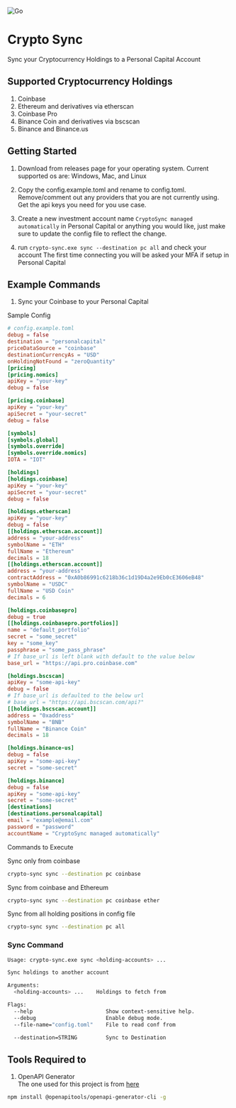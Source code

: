 ![Go](https://github.com/will7200/go-crypto-sync/workflows/Go/badge.svg)

# Crypto Sync

Sync your Cryptocurrency Holdings to a Personal Capital Account

## Supported Cryptocurrency Holdings

1. Coinbase
2. Ethereum and derivatives via etherscan
3. Coinbase Pro
4. Binance Coin and derivatives via bscscan
5. Binance and Binance.us

## Getting Started

1. Download from releases page for your operating system.
   Current supported os are: Windows, Mac, and Linux
   
2. Copy the config.example.toml and rename to config.toml.
   Remove/comment out any providers that you are not currently using.
   Get the api keys you need for you use case.
   
3. Create a new investment account name `CryptoSync managed automatically` in Personal Capital or anything you would like,
   just make sure to update the config file to reflect the change.
   
4. run `crypto-sync.exe sync --destination pc all` and check your account
   The first time connecting you will be asked your MFA if setup in Personal Capital

## Example Commands

1. Sync your Coinbase to your Personal Capital

Sample Config

```toml
# config.example.toml
debug = false
destination = "personalcapital"
priceDataSource = "coinbase"
destinationCurrencyAs = "USD"
onHoldingNotFound = "zeroQuantity"
[pricing]
[pricing.nomics]
apiKey = "your-key"
debug = false

[pricing.coinbase]
apiKey = "your-key"
apiSecret = "your-secret"
debug = false

[symbols]
[symbols.global]
[symbols.override]
[symbols.override.nomics]
IOTA = "IOT"

[holdings]
[holdings.coinbase]
apiKey = "your-key"
apiSecret = "your-secret"
debug = false

[holdings.etherscan]
apiKey = "your-key"
debug = false
[[holdings.etherscan.account]]
address = "your-address"
symbolName = "ETH"
fullName = "Ethereum"
decimals = 18
[[holdings.etherscan.account]]
address = "your-address"
contractAddress = "0xA0b86991c6218b36c1d19D4a2e9Eb0cE3606eB48"
symbolName = "USDC"
fullName = "USD Coin"
decimals = 6

[holdings.coinbasepro]
debug = true
[[holdings.coinbasepro.portfolios]]
name = "default_portfolio"
secret = "some_secret"
key = "some_key"
passphrase = "some_pass_phrase"
# If base_url is left blank with default to the value below
base_url = "https://api.pro.coinbase.com"

[holdings.bscscan]
apiKey = "some-api-key"
debug = false
# If base_url is defaulted to the below url
# base_url = "https://api.bscscan.com/api?"
[[holdings.bscscan.account]]
address = "0xaddress"
symbolName = "BNB"
fullName = "Binance Coin"
decimals = 18

[holdings.binance-us]
debug = false
apiKey = "some-api-key"
secret = "some-secret"

[holdings.binance]
debug = false
apiKey = "some-api-key"
secret = "some-secret"
[destinations]
[destinations.personalcapital]
email = "example@email.com"
password = "password"
accountName = "CryptoSync managed automatically"
``` 

Commands to Execute

Sync only from coinbase

```bash
crypto-sync sync --destination pc coinbase 
```

Sync from coinbase and Ethereum

```bash
crypto-sync sync --destination pc coinbase ether
```

Sync from all holding positions in config file

```bash
crypto-sync sync --destination pc all
```

### Sync Command

```bash
Usage: crypto-sync.exe sync <holding-accounts> ...

Sync holdings to another account

Arguments:
  <holding-accounts> ...    Holdings to fetch from

Flags:
  --help                       Show context-sensitive help.
  --debug                      Enable debug mode.
  --file-name="config.toml"    File to read conf from

  --destination=STRING         Sync to Destination

```

## Tools Required to

1. OpenAPI Generator  
   The one used for this project is from [here](https://openapi-generator.tech/docs/installation)

```bash
npm install @openapitools/openapi-generator-cli -g
```